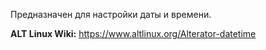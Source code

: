 Предназначен для настройки даты и времени.

**ALT Linux Wiki:** <https://www.altlinux.org/Alterator-datetime>

